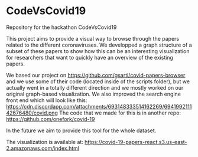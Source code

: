 # CodeVsCovid19
Repository for the hackathon CodeVsCovid19

This project aims to provide a visual way to browse through the papers related to the different coronaviruses. We developped a graph structure of a subset of these papers to show how this can be an interesting visualization for researchers that want to quickly have an overview of the existing papers.

We based our project on https://github.com/gsarti/covid-papers-browser and we use some of their code (located inside of the scripts folder), but we actually went in a totally different direction and we mostly worked on our original graph-based visualization. We also improved the search engine front end which will look like this: https://cdn.discordapp.com/attachments/693148333514162269/694199211142676480/covid.png
The code that we made for this is in another repo: https://github.com/onefork/covid-19

In the future we aim to provide this tool for the whole dataset.

The visualization is available at: https://covid-19-papers-react.s3.us-east-2.amazonaws.com/index.html
